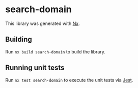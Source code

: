 # search-domain

This library was generated with [Nx](https://nx.dev).

## Building

Run `nx build search-domain` to build the library.

## Running unit tests

Run `nx test search-domain` to execute the unit tests via [Jest](https://jestjs.io).
